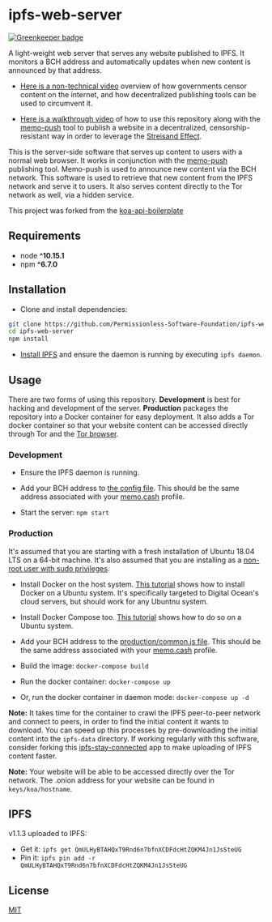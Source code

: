 # ipfs-web-server

[![Greenkeeper badge](https://badges.greenkeeper.io/christroutner/koa-ipfs-blog.svg)](https://greenkeeper.io/)

A light-weight web server that serves any website published to IPFS. It monitors a
BCH address and automatically updates when new content is announced by that
address.

- [Here is a non-technical video](https://www.youtube.com/watch?v=RlNVyatwd5M) overview
of how governments censor content on the internet, and how decentralized publishing
tools can be used to circumvent it.

- [Here is a walkthrough video](https://www.youtube.com/watch?v=Ez9YXpu_Chs&t=971s) of
how to use this repository along with
the [memo-push](https://github.com/Permissionless-Software-Foundation/memo-push) tool
to publish a website in a decentralized, censorship-resistant way in order to
leverage the [Streisand Effect](https://en.wikipedia.org/wiki/Streisand_effect).

This is the server-side software that serves up content to users with a normal
web browser. It works in conjunction with
the [memo-push](https://github.com/christroutner/memo-push) publishing
tool. Memo-push is used to announce new content via the BCH network. This
software is used to retrieve that new content from the IPFS network and serve
it to users. It also serves content directly to the Tor network as well, via a
hidden service.

This project was forked from the [koa-api-boilerplate](https://github.com/christroutner/koa-api-boilerplate)


## Requirements
* node __^10.15.1__
* npm __^6.7.0__

## Installation
- Clone and install dependencies:
```bash
git clone https://github.com/Permissionless-Software-Foundation/ipfs-web-server
cd ipfs-web-server
npm install
```

- [Install IPFS](https://docs.ipfs.io/introduction/install/) and ensure the
daemon is running by executing `ipfs daemon`.


## Usage
There are two forms of using this repository. **Development** is best for hacking
and development of the server. **Production** packages the repository into a
Docker container for easy deployment. It also adds a Tor docker container so
that your website content can be accessed directly through Tor and the
[Tor browser](https://www.torproject.org/download/).


### Development

- Ensure the IPFS daemon is running.

- Add your BCH address
to [the config file](config/env/common.js). This
should be the same address associated with your [memo.cash](http://memo.cash) profile.

- Start the server: `npm start`

### Production
It's assumed that you are starting with a fresh installation of Ubuntu
18.04 LTS on a 64-bit machine.
It's also assumed that you are installing as a
[non-root user with sudo privileges](https://www.digitalocean.com/community/tutorials/initial-server-setup-with-ubuntu-18-04).

- Install Docker on the host system.
[This tutorial](https://www.digitalocean.com/community/tutorials/how-to-install-and-use-docker-on-ubuntu-16-04)
shows how to install Docker on a Ubuntu system. It's specifically targeted to
Digital Ocean's cloud servers, but should work for any Ubuntnu system.

- Install Docker Compose too.
[This tutorial](https://www.digitalocean.com/community/tutorials/how-to-install-docker-compose-on-ubuntu-16-04) shows how to do so on a Ubuntu system.

- Add your BCH address
to the [production/common.js file](production/common.js). This
should be the same address associated with your [memo.cash](http://memo.cash) profile.

- Build the image: `docker-compose build`

- Run the docker container: `docker-compose up`

- Or, run the docker container in daemon mode: `docker-compose up -d`

**Note:** It takes time for the container to crawl the IPFS peer-to-peer network
and connect to peers, in order to find the initial content it wants to download.
You can speed up this processes by pre-downloading the initial content into the
`ipfs-data` directory. If working regularly with this software, consider forking
this [ipfs-stay-connected](https://github.com/christroutner/ipfs-stay-connected)
app to make uploading of IPFS content faster.

**Note:** Your website will be able to be accessed directly over the Tor network.
The .onion address for your website can be found in `keys/koa/hostname`.

## IPFS
v1.1.3 uploaded to IPFS:
- Get it: `ipfs get QmULHyBTAHQxT9Rnd6n7bfnXCDFdcHtZQKM4Jn1JsSteUG`
- Pin it: `ipfs pin add -r QmULHyBTAHQxT9Rnd6n7bfnXCDFdcHtZQKM4Jn1JsSteUG`


## License
[MIT](LICENSE.md)
